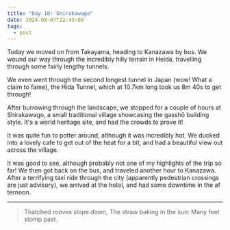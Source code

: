 ```yaml
---
title: "Day 10: Shirakawago"
date: 2024-08-07T22:45:09
tags:
  - post
---
```


Today we moved on from Takayama, heading to Kanazawa by bus. We wound our way through the incredibly hilly terrain in Heida, travelling through some fairly lengthy tunnels. 


We even went through the second longest tunnel in Japan (wow! What a claim to fame), the Hida Tunnel, which at 10.7km long took us 8m 40s to get through!


After burrowing through the landscape, we stopped for a couple of hours at Shirakawago, a small traditional village showcasing the gasshō building style. It's a world heritage site, and had the crowds to prove it!


It was quite fun to potter around, although it was incredibly hot. We ducked into a lovely cafe to get out of the heat for a bit, and had a beautiful view out across the village.


It was good to see, although probably not one of my highlights of the trip so far!
We then got back on the bus, and traveled another hour to Kanazawa. After a terrifying taxi ride through the city (apparently pedestrian crossings are just advisory), we arrived at the hotel, and had some downtime in the af
ternoon.

---

> Thatched rooves slope down,
> The straw baking in the sun:
> Many feet stomp past.
